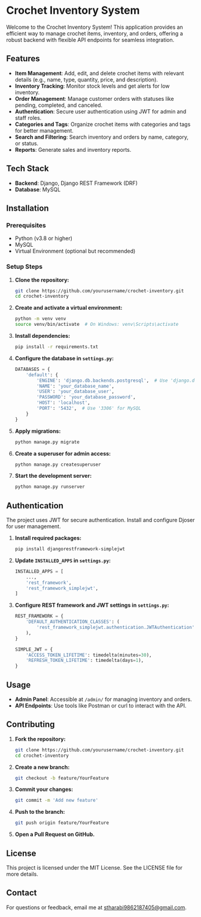 # Crochet Inventory System

Welcome to the Crochet Inventory System! This application provides an efficient way to manage crochet items, inventory, and orders, offering a robust backend with flexible API endpoints for seamless integration.

## Features

- **Item Management**: Add, edit, and delete crochet items with relevant details (e.g., name, type, quantity, price, and description).
- **Inventory Tracking**: Monitor stock levels and get alerts for low inventory.
- **Order Management**: Manage customer orders with statuses like pending, completed, and canceled.
- **Authentication**: Secure user authentication using JWT for admin and staff roles.
- **Categories and Tags**: Organize crochet items with categories and tags for better management.
- **Search and Filtering**: Search inventory and orders by name, category, or status.
- **Reports**: Generate sales and inventory reports.

## Tech Stack

- **Backend**: Django, Django REST Framework (DRF)
- **Database**: MySQL

## Installation

### Prerequisites

- Python (v3.8 or higher)
- MySQL
- Virtual Environment (optional but recommended)

### Setup Steps

1. **Clone the repository:**

   ```bash
   git clone https://github.com/yourusername/crochet-inventory.git
   cd crochet-inventory
   ```

2. **Create and activate a virtual environment:**

   ```bash
   python -m venv venv
   source venv/bin/activate  # On Windows: venv\Scripts\activate
   ```

3. **Install dependencies:**

   ```bash
   pip install -r requirements.txt
   ```

4. **Configure the database in `settings.py`:**

   ```python
   DATABASES = {
       'default': {
           'ENGINE': 'django.db.backends.postgresql',  # Use 'django.db.backends.mysql' for MySQL
           'NAME': 'your_database_name',
           'USER': 'your_database_user',
           'PASSWORD': 'your_database_password',
           'HOST': 'localhost',
           'PORT': '5432',  # Use '3306' for MySQL
       }
   }
   ```

5. **Apply migrations:**

   ```bash
   python manage.py migrate
   ```

6. **Create a superuser for admin access:**

   ```bash
   python manage.py createsuperuser
   ```

7. **Start the development server:**

   ```bash
   python manage.py runserver
   ```

## Authentication

The project uses JWT for secure authentication. Install and configure Djoser for user management.

1. **Install required packages:**

   ```bash
   pip install djangorestframework-simplejwt
   ```

2. **Update `INSTALLED_APPS` in `settings.py`:**

   ```python
   INSTALLED_APPS = [
       ...,  
       'rest_framework',
       'rest_framework_simplejwt',
   ]
   ```

3. **Configure REST framework and JWT settings in `settings.py`:**

   ```python
   REST_FRAMEWORK = {
       'DEFAULT_AUTHENTICATION_CLASSES': (
           'rest_framework_simplejwt.authentication.JWTAuthentication',
       ),
   }

   SIMPLE_JWT = {
       'ACCESS_TOKEN_LIFETIME': timedelta(minutes=30),
       'REFRESH_TOKEN_LIFETIME': timedelta(days=1),
   }
   ```


## Usage

- **Admin Panel**: Accessible at `/admin/` for managing inventory and orders.
- **API Endpoints**: Use tools like Postman or curl to interact with the API.

## Contributing

1. **Fork the repository:**

   ```bash
   git clone https://github.com/yourusername/crochet-inventory.git
   cd crochet-inventory
   ```

2. **Create a new branch:**

   ```bash
   git checkout -b feature/YourFeature
   ```

3. **Commit your changes:**

   ```bash
   git commit -m 'Add new feature'
   ```

4. **Push to the branch:**

   ```bash
   git push origin feature/YourFeature
   ```

5. **Open a Pull Request on GitHub.**

## License

This project is licensed under the MIT License. See the LICENSE file for more details.

## Contact

For questions or feedback, email me at stharabi9862187405@gmail.com.
